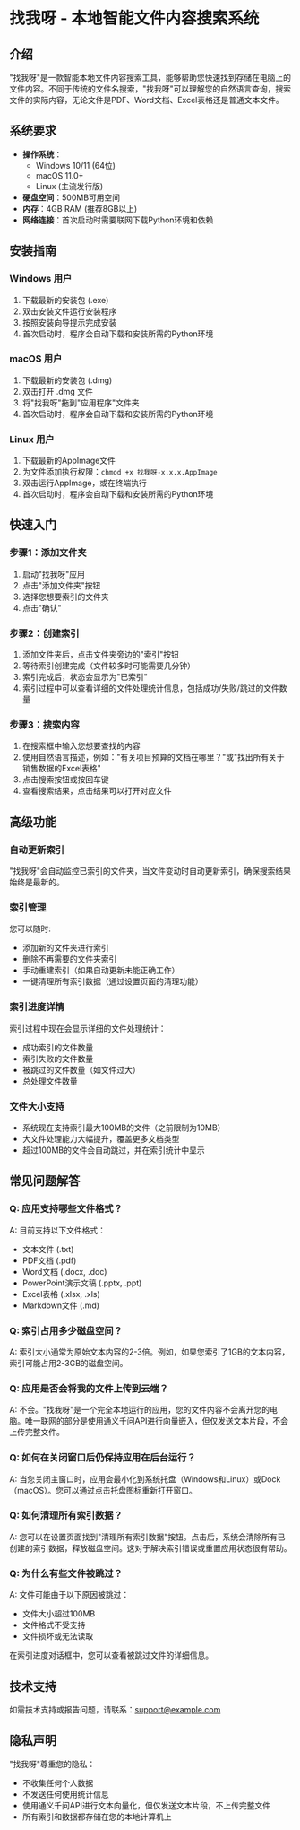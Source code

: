 # 找我呀 - 本地智能文件内容搜索系统

## 介绍

"找我呀"是一款智能本地文件内容搜索工具，能够帮助您快速找到存储在电脑上的文件内容。不同于传统的文件名搜索，"找我呀"可以理解您的自然语言查询，搜索文件的实际内容，无论文件是PDF、Word文档、Excel表格还是普通文本文件。

## 系统要求

- **操作系统**：
  - Windows 10/11 (64位)
  - macOS 11.0+
  - Linux (主流发行版)
- **硬盘空间**：500MB可用空间
- **内存**：4GB RAM (推荐8GB以上)
- **网络连接**：首次启动时需要联网下载Python环境和依赖

## 安装指南

### Windows 用户

1. 下载最新的安装包 (.exe)
2. 双击安装文件运行安装程序
3. 按照安装向导提示完成安装
4. 首次启动时，程序会自动下载和安装所需的Python环境

### macOS 用户

1. 下载最新的安装包 (.dmg)
2. 双击打开 .dmg 文件
3. 将"找我呀"拖到"应用程序"文件夹
4. 首次启动时，程序会自动下载和安装所需的Python环境

### Linux 用户

1. 下载最新的AppImage文件
2. 为文件添加执行权限：`chmod +x 找我呀-x.x.x.AppImage`
3. 双击运行AppImage，或在终端执行
4. 首次启动时，程序会自动下载和安装所需的Python环境

## 快速入门

### 步骤1：添加文件夹

1. 启动"找我呀"应用
2. 点击"添加文件夹"按钮
3. 选择您想要索引的文件夹
4. 点击"确认"

### 步骤2：创建索引

1. 添加文件夹后，点击文件夹旁边的"索引"按钮
2. 等待索引创建完成（文件较多时可能需要几分钟）
3. 索引完成后，状态会显示为"已索引"
4. 索引过程中可以查看详细的文件处理统计信息，包括成功/失败/跳过的文件数量

### 步骤3：搜索内容

1. 在搜索框中输入您想要查找的内容
2. 使用自然语言描述，例如："有关项目预算的文档在哪里？"或"找出所有关于销售数据的Excel表格"
3. 点击搜索按钮或按回车键
4. 查看搜索结果，点击结果可以打开对应文件

## 高级功能

### 自动更新索引

"找我呀"会自动监控已索引的文件夹，当文件变动时自动更新索引，确保搜索结果始终是最新的。

### 索引管理

您可以随时:
- 添加新的文件夹进行索引
- 删除不再需要的文件夹索引
- 手动重建索引（如果自动更新未能正确工作）
- 一键清理所有索引数据（通过设置页面的清理功能）

### 索引进度详情

索引过程中现在会显示详细的文件处理统计：
- 成功索引的文件数量
- 索引失败的文件数量
- 被跳过的文件数量（如文件过大）
- 总处理文件数量

### 文件大小支持

- 系统现在支持索引最大100MB的文件（之前限制为10MB）
- 大文件处理能力大幅提升，覆盖更多文档类型
- 超过100MB的文件会自动跳过，并在索引统计中显示

## 常见问题解答

### Q: 应用支持哪些文件格式？

A: 目前支持以下文件格式：
- 文本文件 (.txt)
- PDF文档 (.pdf)
- Word文档 (.docx, .doc)
- PowerPoint演示文稿 (.pptx, .ppt)
- Excel表格 (.xlsx, .xls)
- Markdown文件 (.md)

### Q: 索引占用多少磁盘空间？

A: 索引大小通常为原始文本内容的2-3倍。例如，如果您索引了1GB的文本内容，索引可能占用2-3GB的磁盘空间。

### Q: 应用是否会将我的文件上传到云端？

A: 不会。"找我呀"是一个完全本地运行的应用，您的文件内容不会离开您的电脑。唯一联网的部分是使用通义千问API进行向量嵌入，但仅发送文本片段，不会上传完整文件。

### Q: 如何在关闭窗口后仍保持应用在后台运行？

A: 当您关闭主窗口时，应用会最小化到系统托盘（Windows和Linux）或Dock（macOS）。您可以通过点击托盘图标重新打开窗口。

### Q: 如何清理所有索引数据？

A: 您可以在设置页面找到"清理所有索引数据"按钮。点击后，系统会清除所有已创建的索引数据，释放磁盘空间。这对于解决索引错误或重置应用状态很有帮助。

### Q: 为什么有些文件被跳过？

A: 文件可能由于以下原因被跳过：
- 文件大小超过100MB
- 文件格式不受支持
- 文件损坏或无法读取

在索引进度对话框中，您可以查看被跳过文件的详细信息。

## 技术支持

如需技术支持或报告问题，请联系：[support@example.com](mailto:support@example.com)

## 隐私声明

"找我呀"尊重您的隐私：
- 不收集任何个人数据
- 不发送任何使用统计信息
- 使用通义千问API进行文本向量化，但仅发送文本片段，不上传完整文件
- 所有索引和数据都存储在您的本地计算机上 